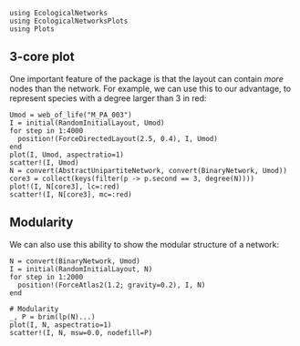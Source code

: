 ```@setup default
using EcologicalNetworks
using EcologicalNetworksPlots
using Plots
```

## 3-core plot

One important feature of the package is that the layout can contain *more* nodes
than the network. For example, we can use this to our advantage, to represent
species with a degree larger than 3 in red:

```@example default
Umod = web_of_life("M_PA_003")
I = initial(RandomInitialLayout, Umod)
for step in 1:4000
  position!(ForceDirectedLayout(2.5, 0.4), I, Umod)
end
plot(I, Umod, aspectratio=1)
scatter!(I, Umod)
N = convert(AbstractUnipartiteNetwork, convert(BinaryNetwork, Umod))
core3 = collect(keys(filter(p -> p.second == 3, degree(N))))
plot!(I, N[core3], lc=:red)
scatter!(I, N[core3], mc=:red)
```

## Modularity

We can also use this ability to show the modular structure of a network:

```@example default
N = convert(BinaryNetwork, Umod)
I = initial(RandomInitialLayout, N)
for step in 1:2000
  position!(ForceAtlas2(1.2; gravity=0.2), I, N)
end

# Modularity
_, P = brim(lp(N)...)
plot(I, N, aspectratio=1)
scatter!(I, N, msw=0.0, nodefill=P)
```